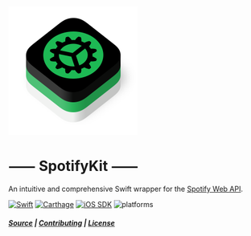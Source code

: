 ![Logo](../Logo/SpotifyKit.png)
# ⸺ SpotifyKit ⸺
An intuitive and comprehensive Swift wrapper for the [Spotify Web API][Web API].

[![Swift](https://img.shields.io/badge/Swift-4.0-orange.svg "Swift version")][Swift]
[![Carthage](https://img.shields.io/badge/Carthage-compatible-4BC51D.svg "Carthage compatible")][Carthage]
[![iOS SDK](https://img.shields.io/badge/iOS%20SDK-beta--25-blue.svg "Spotify iOS SDK release")][iOS SDK]
![platforms](https://img.shields.io/badge/platform-iOS-lightgrey.svg "platforms")

##### [Source](https://github.com/haversnail/spotifykit) | [Contributing](../CONTRIBUTING.md) | [License](../LICENSE.txt)

[Web API]: https://developer.spotify.com/web-api/
[iOS SDK]: https://github.com/spotify/ios-sdk
[Swift]: https://swift.org
[Carthage]: https://github.com/Carthage/Carthage
